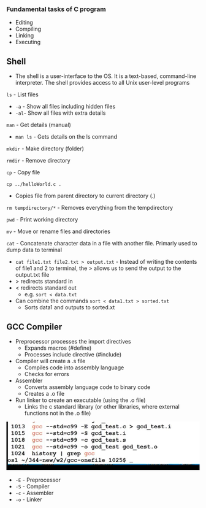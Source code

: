### Fundamental tasks of C program
* Editing
* Compiling
* Linking
* Executing

## Shell
* The shell is a user-interface to the OS. It is a text-based, command-line interpreter. The shell provides access to all Unix user-level programs

`ls` - List files
  * `-a` - Show all files including hidden files
  * `-al`- Show all files with extra details

`man` - Get details (manual)
  * `man ls` - Gets details on the ls command

`mkdir` - Make directory (folder)

`rmdir` - Remove directory

`cp` - Copy file

```
cp ../helloWorld.c .
```
* Copies file from parent directory to current directory (.)

`rm tempdirectory/*` - Removes everything from the tempdirectory

`pwd` - Print working directory
  
`mv` - Move or rename files and directories

`cat` - Concatenate character data in a file with another file. Primarly used to dump data to terminal
* `cat file1.txt file2.txt > output.txt` - Instead of writing the contents of file1 and 2 to terminal, the > allows us to send the output to the output.txt file
* \> redirects standard in
* < redirects standard out
  * e.g. `sort < data.txt`
* Can combine the commands `sort < data1.txt > sorted.txt`
  * Sorts data1 and outputs to sorted.xt


## GCC Compiler
* Preprocessor processes the import directives
  * Expands macros (#define)
  * Processes include directive (#include)
* Compiler will create a .s file
  * Compiles code into assembly language
  * Checks for errors
* Assembler
  * Converts assembly language code to binary code
  * Creates a .o file
* Run linker to create an executable (using the .o file)
  * Links the c standard library (or other libraries, where external functions not in the .o file)

<img src="./../../images/ccompilecommands.jpg">

* `-E` - Preprocessor
* `-S` - Compiler
* `-c` - Assembler
* `-o` - Linker